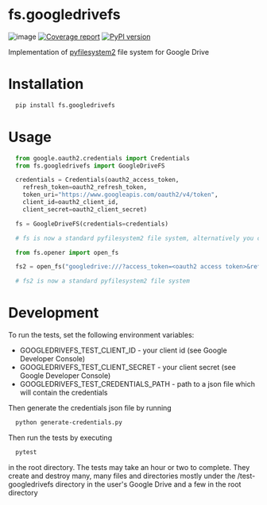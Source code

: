 # fs.googledrivefs

![image](https://github.com/rkhwaja/fs.googledrivefs/workflows/ci/badge.svg) [![Coverage report](https://coveralls.io/repos/github/rkhwaja/fs.googledrivefs/badge.svg?branch=master "Coverage summary")](https://coveralls.io/github/rkhwaja/fs.googledrivefs?branch=master) [![PyPI version](https://badge.fury.io/py/fs.googledrivefs.svg)](https://badge.fury.io/py/fs.googledrivefs)

Implementation of [pyfilesystem2](https://docs.pyfilesystem.org/) file system for Google Drive

# Installation

```bash
  pip install fs.googledrivefs
```

# Usage

```python
  from google.oauth2.credentials import Credentials
  from fs.googledrivefs import GoogleDriveFS

  credentials = Credentials(oauth2_access_token,
    refresh_token=oauth2_refresh_token,
    token_uri="https://www.googleapis.com/oauth2/v4/token",
    client_id=oauth2_client_id,
    client_secret=oauth2_client_secret)

  fs = GoogleDriveFS(credentials=credentials)

  # fs is now a standard pyfilesystem2 file system, alternatively you can use the opener...

  from fs.opener import open_fs

  fs2 = open_fs("googledrive:///?access_token=<oauth2 access token>&refresh_token=<oauth2 refresh token>&client_id=<oauth2 client id>&client_secret=<oauth2 client secret>")

  # fs2 is now a standard pyfilesystem2 file system
```

# Development

To run the tests, set the following environment variables:

- GOOGLEDRIVEFS_TEST_CLIENT_ID - your client id (see Google Developer Console)
- GOOGLEDRIVEFS_TEST_CLIENT_SECRET - your client secret (see Google Developer Console)
- GOOGLEDRIVEFS_TEST_CREDENTIALS_PATH - path to a json file which will contain the credentials

Then generate the credentials json file by running

```bash
  python generate-credentials.py
```

Then run the tests by executing

```bash
  pytest
```

in the root directory. The tests may take an hour or two to complete. They create and destroy many, many files and directories mostly under the /test-googledrivefs directory in the user's Google Drive and a few in the root directory
